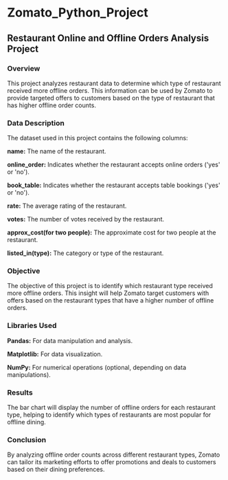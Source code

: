 # Zomato_Python_Project

## Restaurant Online and Offline Orders Analysis Project 
### Overview
This project analyzes restaurant data to determine which type of restaurant received more offline orders. This information can be used by Zomato to provide targeted offers to customers based on the type of restaurant that has higher offline order counts.

### Data Description
The dataset used in this project contains the following columns:

 **name:** The name of the restaurant.
 
 **online_order:** Indicates whether the restaurant accepts online orders ('yes' or 'no').
 
**book_table:** Indicates whether the restaurant accepts table bookings ('yes' or 'no').

**rate:** The average rating of the restaurant.

**votes:** The number of votes received by the restaurant.

**approx_cost(for two people):** The approximate cost for two people at the restaurant.

**listed_in(type):** The category or type of the restaurant.
### Objective
The objective of this project is to identify which restaurant type received more offline orders. This insight will help Zomato target customers with offers based on the restaurant types that have a higher number of offline orders.

### Libraries Used
**Pandas:** For data manipulation and analysis.

**Matplotlib:** For data visualization.

**NumPy:** For numerical operations (optional, depending on data manipulations).

### Results
The bar chart will display the number of offline orders for each restaurant type, helping to identify which types of restaurants are most popular for offline dining.

### Conclusion
By analyzing offline order counts across different restaurant types, Zomato can tailor its marketing efforts to offer promotions and deals to customers based on their dining preferences.


